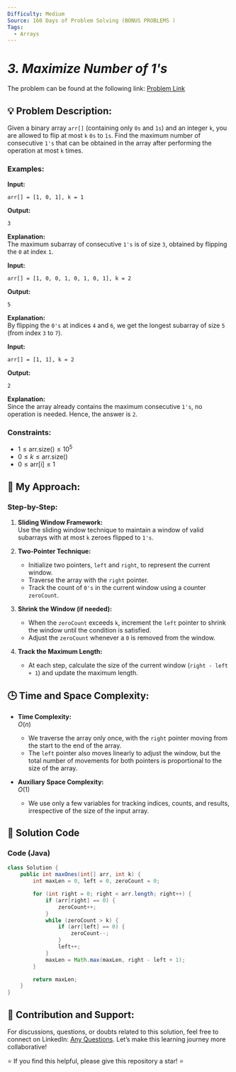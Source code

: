 ```yaml
---
Difficulty: Medium
Source: 160 Days of Problem Solving (BONUS PROBLEMS )
Tags:
  - Arrays
---
```


#  _3. Maximize Number of 1's_ 

The problem can be found at the following link: [Problem Link](https://www.geeksforgeeks.org/batch/gfg-160-problems/track/array-bonus-problems/problem/maximize-number-of-1s0905)

## 💡 **Problem Description:**

Given a binary array `arr[]` (containing only `0s` and `1s`) and an integer `k`, you are allowed to flip at most `k` `0s` to `1s`. Find the maximum number of consecutive `1's` that can be obtained in the array after performing the operation at most `k` times.

### **Examples:**

**Input:**

```
arr[] = [1, 0, 1], k = 1
```

**Output:**

```
3
```

**Explanation:**  
The maximum subarray of consecutive `1's` is of size `3`, obtained by flipping the `0` at index `1`.

**Input:**

```
arr[] = [1, 0, 0, 1, 0, 1, 0, 1], k = 2
```

**Output:**

```
5
```

**Explanation:**  
By flipping the `0's` at indices `4` and `6`, we get the longest subarray of size `5` (from index `3` to `7`).

**Input:**

```
arr[] = [1, 1], k = 2
```

**Output:**

```
2
```

**Explanation:**  
Since the array already contains the maximum consecutive `1's`, no operation is needed. Hence, the answer is `2`.

### **Constraints:**

- $1 \leq \text{arr.size()} \leq 10^5$
- $0 \leq k \leq \text{arr.size()}$
- $0 \leq \text{arr[i]} \leq 1$

## 🎯 **My Approach:**

### Step-by-Step:

1. **Sliding Window Framework:**  
   Use the sliding window technique to maintain a window of valid subarrays with at most `k` zeroes flipped to `1's`.

2. **Two-Pointer Technique:**

   - Initialize two pointers, `left` and `right`, to represent the current window.
   - Traverse the array with the `right` pointer.
   - Track the count of `0's` in the current window using a counter `zeroCount`.

3. **Shrink the Window (if needed):**

   - When the `zeroCount` exceeds `k`, increment the `left` pointer to shrink the window until the condition is satisfied.
   - Adjust the `zeroCount` whenever a `0` is removed from the window.

4. **Track the Maximum Length:**
   - At each step, calculate the size of the current window (`right - left + 1`) and update the maximum length.

## 🕒 **Time and Space Complexity:**

- **Time Complexity:**  
  $O(n)$

  - We traverse the array only once, with the `right` pointer moving from the start to the end of the array.
  - The `left` pointer also moves linearly to adjust the window, but the total number of movements for both pointers is proportional to the size of the array.

- **Auxiliary Space Complexity:**  
  $O(1)$
  - We use only a few variables for tracking indices, counts, and results, irrespective of the size of the input array.

## 📝 **Solution Code**
### Code (Java)

```java
class Solution {
    public int maxOnes(int[] arr, int k) {
        int maxLen = 0, left = 0, zeroCount = 0;

        for (int right = 0; right < arr.length; right++) {
            if (arr[right] == 0) {
                zeroCount++;
            }
            while (zeroCount > k) {
                if (arr[left] == 0) {
                    zeroCount--;
                }
                left++;
            }
            maxLen = Math.max(maxLen, right - left + 1);
        }

        return maxLen;
    }
}
```
## 🎯 Contribution and Support:

For discussions, questions, or doubts related to this solution, feel free to connect on LinkedIn: [Any Questions](https://www.linkedin.com/in/sanjana-yadav007). Let’s make this learning journey more collaborative!

⭐ If you find this helpful, please give this repository a star! ⭐
